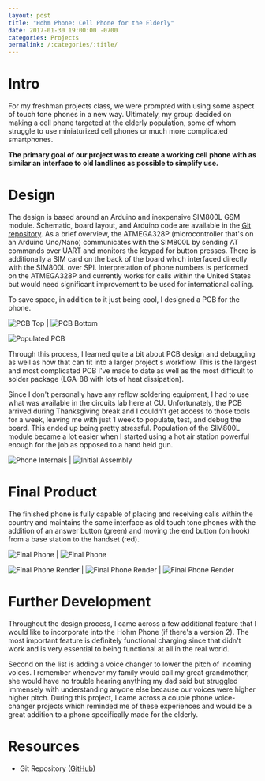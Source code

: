 ```yaml
---
layout: post
title: "Hohm Phone: Cell Phone for the Elderly"
date: 2017-01-30 19:00:00 -0700
categories: Projects
permalink: /:categories/:title/
---
```


# Intro
For my freshman projects class, we were prompted with using some aspect of touch tone phones in a new way. Ultimately, my group decided on making a cell phone targeted at the elderly population, some of whom struggle to use miniaturized cell phones or much more complicated smartphones.

**The primary goal of our project was to create a working cell phone with as similar an interface to old landlines as possible to simplify use.**

# Design
The design is based around an Arduino and inexpensive SIM800L GSM module. Schematic, board layout, and Arduino code are available in the [Git repository][repo]. As a brief overview, the ATMEGA328P (microcontroller that's on an Arduino Uno/Nano) communicates with the SIM800L by sending AT commands over UART and monitors the keypad for button presses. There is additionally a SIM card on the back of the board which interfaced directly with the SIM800L over SPI. Interpretation of phone numbers is performed on the ATMEGA328P and currently works for calls within the United States but would need significant improvement to be used for international calling.

To save space, in addition to it just being cool, I designed a PCB for the phone. 

![PCB Top][pcb-top] | ![PCB Bottom][pcb-bottom]

![Populated PCB][populated-pcb]

Through this process, I learned quite a bit about PCB design and debugging as well as how that can fit into a larger project's workflow. This is the largest and most complicated PCB I've made to date as well as the most difficult to solder package (LGA-88 with lots of heat dissipation).

Since I don't personally have any reflow soldering equipment, I had to use what was available in the circuits lab here at CU. Unfortunately, the PCB arrived during Thanksgiving break and I couldn't get access to those tools for a week, leaving me with just 1 week to populate, test, and debug the board. This ended up being pretty stressful. Population of the SIM800L module became a lot easier when I started using a hot air station powerful enough for the job as opposed to a hand held gun.



![Phone Internals][internals] | ![Initial Assembly][front-taped]

# Final Product
The finished phone is fully capable of placing and receiving calls within the country and maintains the same interface as old touch tone phones with the addition of an answer button (green) and moving the end button (on hook) from a base station to the handset (red).

![Final Phone][final-phone] | ![Final Phone][final-phone-separate]

![Final Phone Render][final-render] | ![Final Phone Render][final-render-docked] | ![Final Phone Render][final-render-bottom]


# Further Development
Throughout the design process, I came across a few additional feature that I would like to incorporate into the Hohm Phone (if there's a version 2). The most important feature is definitely functional charging since that didn't work and is very essential to being functional at all in the real world.

Second on the list is adding a voice changer to lower the pitch of incoming voices. I remember whenever my family would call my great grandmother, she would have no trouble hearing anything my dad said but struggled immensely with understanding anyone else because our voices were higher higher pitch. During this project, I came across a couple phone voice-changer projects which reminded me of these experiences and would be a great addition to a phone specifically made for the elderly.

# Resources
* Git Repository ([GitHub][repo])

[pcb-top]:{{site.url}}/assets/hohm-phone/IMG_board_top.png
[pcb-bottom]:{{site.url}}/assets/hohm-phone/IMG_board_bottom.png
[populated-pcb]: {{site.url}}/assets/hohm-phone/IMG_populated_pcb_cropped.jpg
[front-taped]: {{site.url}}/assets/hohm-phone/IMG_front.jpg
[internals]: {{site.url}}/assets/hohm-phone/IMG_guts_assembled.jpg
[charging]: {{site.url}}/assets/hohm-phone/IMG_charging.jpg

[final-phone]: {{site.url}}/assets/hohm-phone/IMG_final.jpg
[final-phone-separate]: {{site.url}}/assets/hohm-phone/IMG_final_separate.jpg

[final-render]: {{site.url}}/assets/hohm-phone/IMG_render_final_top.png
[final-render-docked]: {{site.url}}/assets/hohm-phone/IMG_render_final_docked.png
[final-render-bottom]: {{site.url}}/assets/hohm-phone/IMG_render_final_bottom.png

[repo]: https://github.com/brendanhaines/Hohm-Phone